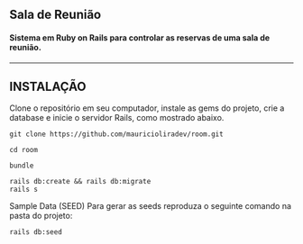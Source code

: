 ##  Sala de Reunião

#### Sistema em Ruby on Rails para controlar as reservas de uma sala de reunião.

- - - 

## INSTALAÇÃO

Clone o repositório em seu computador, instale as gems do projeto, crie a database e inicie o servidor Rails, como mostrado abaixo.

    git clone https://github.com/mauricioliradev/room.git

    cd room

    bundle

    rails db:create && rails db:migrate
    rails s

Sample Data (SEED)
Para gerar as seeds reproduza o seguinte comando na pasta do projeto:

    rails db:seed